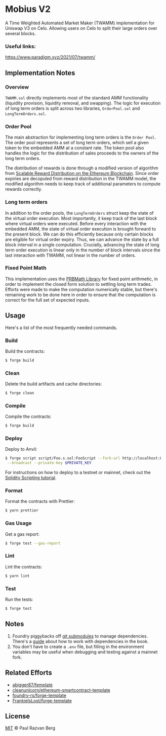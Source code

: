 # Mobius V2

A Time Weighted Automated Market Maker (TWAMM) implementation for Uniswap V3 on Celo. Allowing users on Celo to split their large orders over several blocks. 


### Useful links:

https://www.paradigm.xyz/2021/07/twamm/ 



## Implementation Notes

### Overview 

`TWAMM.sol` directly implements most of the standard AMM functionality (liquidity provision, liquidity removal, and swapping). The logic for execution of long term orders is split across two libraries, `OrderPool.sol` and `LongTermOrders.sol`. 

### Order Pool 

The main abstraction for implementing long term orders is the `Order Pool`. The order pool represents a set of long term orders, which sell a given token to the embedded AMM at a constant rate. The token pool also handles the logic for the distribution of sales proceeds to the owners of the long term orders. 

The distribution of rewards is done through a modified version of algorithm from [Scalable Reward Distribution on the Ethereum Blockchain](https://uploads-ssl.webflow.com/5ad71ffeb79acc67c8bcdaba/5ad8d1193a40977462982470_scalable-reward-distribution-paper.pdf). Since order expiries are decopuled from reward distribution in the TWAMM model, the modified algorithm needs to keep track of additional parameters to compute rewards correctly. 

### Long term orders

In addition to the order pools, the `LongTermOrders` struct keep the state of the virtual order execution. Most importantly, it keep track of the last block where virtual orders were executed. Before every interaction with the embedded AMM, the state of virtual order execution is brought forward to the present block. We can do this efficiently because only certain blocks are eligible for virtual order expiry. Thus, we can advance the state by a full block interval in a single computation. Crucially, advancing the state of long term order execution is linear only in the number of block intervals since the last interaction with TWAMM, not linear in the number of orders. 

### Fixed Point Math

This implementation uses the [PRBMath Library](https://github.com/hifi-finance/prb-math) for fixed point arithmetic, in order to implement the closed form solution to settling long term trades. Efforts were made to make the computation numerically stable, but there's remaining work to be done here in order to ensure that the computation is correct for the full set of expected inputs. 

## Usage

Here's a list of the most frequently needed commands.

### Build

Build the contracts:

```sh
$ forge build
```

### Clean

Delete the build artifacts and cache directories:

```sh
$ forge clean
```

### Compile

Compile the contracts:

```sh
$ forge build
```

### Deploy

Deploy to Anvil:

```sh
$ forge script script/Foo.s.sol:FooScript --fork-url http://localhost:8545 \
 --broadcast --private-key $PRIVATE_KEY
```

For instructions on how to deploy to a testnet or mainnet, check out the [Solidity Scripting tutorial](https://book.getfoundry.sh/tutorials/solidity-scripting.html).

### Format

Format the contracts with Prettier:

```sh
$ yarn prettier
```

### Gas Usage

Get a gas report:

```sh
$ forge test --gas-report
```

### Lint

Lint the contracts:

```sh
$ yarn lint
```

### Test

Run the tests:

```sh
$ forge test
```

## Notes

1. Foundry piggybacks off [git submodules](https://git-scm.com/book/en/v2/Git-Tools-Submodules) to manage dependencies. There's a [guide](https://book.getfoundry.sh/projects/dependencies.html) about how to work with dependencies in the book.
2. You don't have to create a `.env` file, but filling in the environment variables may be useful when debugging and testing against a mainnet fork.

## Related Efforts

- [abigger87/femplate](https://github.com/abigger87/femplate)
- [cleanunicorn/ethereum-smartcontract-template](https://github.com/cleanunicorn/ethereum-smartcontract-template)
- [foundry-rs/forge-template](https://github.com/foundry-rs/forge-template)
- [FrankieIsLost/forge-template](https://github.com/FrankieIsLost/forge-template)

## License

[MIT](./LICENSE.md) © Paul Razvan Berg
